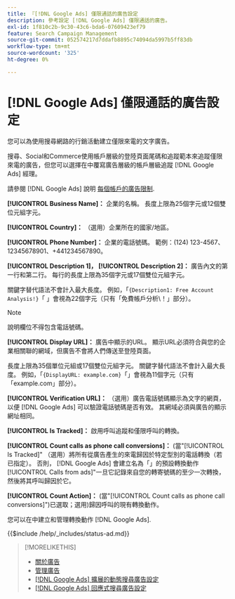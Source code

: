 ```yaml
---
title: 『[!DNL Google Ads] 僅限通話的廣告設定
description: 參考設定 [!DNL Google Ads] 僅限通話的廣告。
exl-id: 1f810c2b-9c30-43c6-bda6-07609423ef79
feature: Search Campaign Management
source-git-commit: 052574217d7ddafb8895c74094da5997b5ff83db
workflow-type: tm+mt
source-wordcount: '325'
ht-degree: 0%

---
```


# [!DNL Google Ads] 僅限通話的廣告設定

您可以為使用搜尋網路的行銷活動建立僅限來電的文字廣告。

搜尋、Social和Commerce使用帳戶層級的登陸頁面尾碼和追蹤範本來追蹤僅限來電的廣告，但您可以選擇在中覆寫廣告層級的帳戶層級追蹤 [!DNL Google Ads] 經理。

請參閱 [!DNL Google Ads] 說明 [每個帳戶的廣告限制](https://support.google.com/google-ads/answer/6372658?hl=en).

<!-- ## Call-only Ad -->

<!-- hiding section header since there's only one section -->

**[!UICONTROL Business Name]：** 企業的名稱。 長度上限為25個字元或12個雙位元組字元。

**[!UICONTROL Country]：** （選用）企業所在的國家/地區。

**[!UICONTROL Phone Number]：** 企業的電話號碼。 範例：(124) 123-4567、12345678901、+441234567890。

**[!UICONTROL Description 1]， [!UICONTROL Description 2]：** 廣告內文的第一行和第二行。 每行的長度上限為35個字元或17個雙位元組字元。

關鍵字替代語法不會計入最大長度。 例如，「`{Description1: Free Account Analysis!}`「 」會視為22個字元（只有「免費帳戶分析\！」部分）。

>[!NOTE]
>
>說明欄位不得包含電話號碼。

**[!UICONTROL Display URL]：** 廣告中顯示的URL。 顯示URL必須符合與您的企業相關聯的網域，但廣告不會將人們傳送至登陸頁面。

長度上限為35個單位元組或17個雙位元組字元。 關鍵字替代語法不會計入最大長度。 例如，「`{DisplayURL: example.com}`「」會視為11個字元（只有「example.com」部分）。

**[!UICONTROL Verification URL]：** （選用）廣告電話號碼顯示為文字的網頁，以便 [!DNL Google Ads] 可以驗證電話號碼是否有效。 其網域必須與廣告的顯示網址相同。

**[!UICONTROL Is Tracked]：** 啟用呼叫追蹤和僅限呼叫的轉換。

**[!UICONTROL Count calls as phone call conversions]：** (當&quot;[!UICONTROL Is Tracked]&quot; （選用）將所有從廣告產生的來電歸因於特定型別的電話轉換（若已指定）。 否則， [!DNL Google Ads] 會建立名為「」的預設轉換動作[!UICONTROL Calls from ads]&quot;一旦它記錄來自您的轉寄號碼的至少一次轉換，然後將其呼叫歸因於它。

**[!UICONTROL Count Action]：** (當&quot;[!UICONTROL Count calls as phone call conversions]&quot;)已選取；選用)歸因呼叫的現有轉換動作。

您可以在中建立和管理轉換動作 [!DNL Google Ads].

<!-- **[!UICONTROL Status]:** -->

{{$include /help/_includes/status-ad.md}}

>[!MORELIKETHIS]
>
>* [關於廣告](ad-about.md)
>* [管理廣告](ad-manage.md)
>* [[!DNL Google Ads] 擴展的動態搜尋廣告設定](ad-settings-google-dsa.md)
>* [[!DNL Google Ads] 回應式搜尋廣告設定](ad-settings-google-rsa.md)
